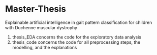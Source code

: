 # Master-Thesis
Explainable artificial intelligence in gait pattern classification for children with Duchenne muscular dystrophy

1) thesis_EDA concerns the code for the exploratory data analysis
2) thesis_code concerns the code for all preprocessing steps, the modelling, and the explanations
